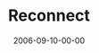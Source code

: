 ---
layout: message
category: message
series: "Hard Wired"
title: "Reconnect"
date: 2006-09-10-00-00
message_id: 52
sc-permalink-url: "http://soundcloud.com/crdschurch/reconnect"
audio: "http://s3.amazonaws.com/crossroads-media/messages/audio/Hard_Wired_05_Reconnected_09-10-06_Tome.mp3"
audio-duration: "30:31"
tag: 
 - hard-wired
 - connected
 - temple
 - curtain
 - holy
 - new-age
 - community
 - tome
explicit: false
---